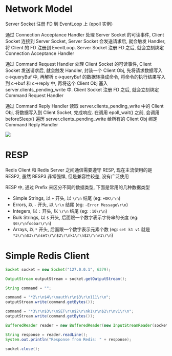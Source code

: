 # Network Model

Server Socket 注册 FD 到 EventLoop 上 (epoll 实例)

通过 Connection Acceptance Handler 处理 Server Socket 的可读事件, Client Socket 连接到 Server Socket, Server Socket 会发送请求后, 就会触发 Handler, 将 Client 的 FD 注册到 EventLoop. Server Socket 注册 FD 之后, 就会立刻绑定 Connection Acceptance Handler

通过 Command Request Handler 处理 Client Socket 的可读事件, Client Socket 发送请求后, 就会触发 Handler, 封装一个 Client Obj, 先将请求数据写入 c->queryBuf 中, 再解析 c->queryBuf 的数据转换成命令, 将命令的执行结果写入到 c->buf 和 c->reply 中, 再将这个 Client Obj 塞入 server.clients_pending_write 中. Client Socket 注册 FD 之后, 就会立刻绑定 Command Request Handler 

通过 Command Reply Handler 读取 server.clients_pending_write 中的 Client Obj, 将数据写入到 Client Socket, 完成响应. 在调用 epoll_wait() 之前, 会调用 beforeSleep() 遍历 server.clients_pending_write 给所有的 Client Obj 绑定 Command Reply Handler

![](https://note-sun.oss-cn-shanghai.aliyuncs.com/image/202401021459048.png)

# RESP

Redis Client 和 Redis Server 之间通信需要遵守 RESP, 现在主流使用的是 RESP2, 虽然 RESP3 非常强悍, 但是兼容性较差, 没有广泛使用

RESP 中, 通过 Prefix 来区分不同的数据类型, 下面是常用的几种数据类型

- Simple Strings, 以 `+` 开头, 以 `\r\n` 结尾 (eg: `+OK\r\n`)
- Errors, 以 `-` 开头, 以 `\r\n` 结尾 (eg: `-Error Message\r\n`)
- Integers, 以 `:` 开头, 以 `\r\n` 结尾 (eg: `:10\r\n`)
- Bulk Strings, 以 `$` 开头, 后面跟一个数字表示字符串的长度 (eg: `$6\r\nfoobar\r\n`)
- Arrays, 以 `*` 开头, 后面跟一个数字表示元素个数 (eg: `set k1 v1` 就是 `*3\r\n$3\r\nset\r\n$2\r\nk1\r\n$2\r\nv1\r\n`)

# Simple Redis Client

```java
Socket socket = new Socket("127.0.0.1", 6379);

OutputStream outputStream = socket.getOutputStream();

String command = "";

command = "*2\r\n$4\r\nauth\r\n$3\r\n111\r\n";
outputStream.write(command.getBytes());

command = "*3\r\n$3\r\nSET\r\n$2\r\nk1\r\n$2\r\nv1\r\n";
outputStream.write(command.getBytes());

BufferedReader reader = new BufferedReader(new InputStreamReader(socket.getInputStream()));

String response = reader.readLine();
System.out.println("Response from Redis: " + response);

socket.close();
```
